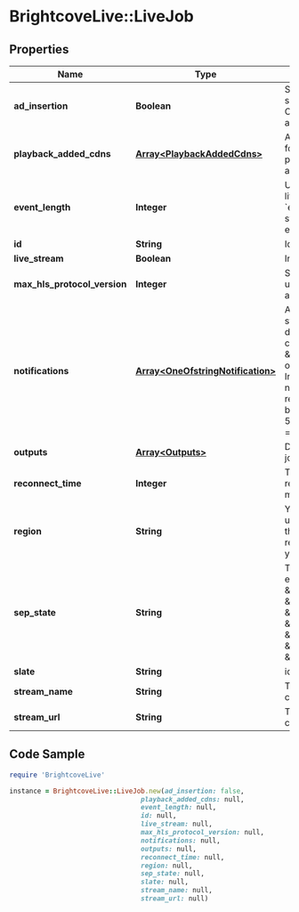 # BrightcoveLive::LiveJob

## Properties

Name | Type | Description | Notes
------------ | ------------- | ------------- | -------------
**ad_insertion** | **Boolean** | Setting this parameter to true will enable server side ad insertion (SSAI) on the job. Current support includes, DFP, Freewheel, or any VAST 2.0/3.0 ad tags. | [default to false]
**playback_added_cdns** | [**Array&lt;PlaybackAddedCdns&gt;**](PlaybackAddedCdns.md) | Array of additional CDN providers to be used for manifest generation. For each CDN provided, the manifest will be prepended accordingly | [optional] 
**event_length** | **Integer** | Used to preset and define an end time for the live event. At any point within the specified &#x60;event_length&#x60; you may reconnect to your stream. The &#x60;event_length&#x60; setting goes into effect as soon as streaming begins. | 
**id** | **String** | Id for the stream. | 
**live_stream** | **Boolean** | Indicates that the job is a live streaming job. | 
**max_hls_protocol_version** | **Integer** | Sets the maximum HLS protocol version to use. Special features will be used as available. | [default to 3]
**notifications** | [**Array&lt;OneOfstringNotification&gt;**](OneOfstringNotification.md) | Array of notification destination objects or strings.  A notification will be sent to the destination when selected event occurs. You can use a simple string with a url: &amp;quot;http://log:pass@httpbin.org/post&amp;quot;, or you can use an object. &lt;br&gt; Retry strategy: In the event of a failed request to send a notification, the default retry strategy is to retry 50 times with an exponential delay between attempts: &lt;br&gt; &#x60;max_retry_times &#x3D; 50&#x60; &lt;br&gt; &#x60;delay_delta_s &#x3D; 5&#x60; &lt;br&gt;&#x60;next_retry &#x3D; now_s + retry_count * delay_delta_s&#x60; | 
**outputs** | [**Array&lt;Outputs&gt;**](Outputs.md) | Details on each output rendition of the Live job. | 
**reconnect_time** | **Integer** | The time, in seconds, to wait for a stream to reconnect to the encoder. Default is set to 30 minutes. | 
**region** | **String** | You can specify an Amazon AWS region to use for encoding a job and we will process the job on servers in the region specified. It’s recommended to use the region closest to your encoder. | 
**sep_state** | **String** | The current state of the job&amp;#39;s SEP (static entry point) - possible values: &amp;#39;waiting&amp;#39; &amp;#39;pending_activation&amp;#39;, &amp;#39;activation_in_progress&amp;#39;, &amp;#39;ready&amp;#39;, &amp;#39;pending_deactivation&amp;#39;, &amp;#39;deactivation_in_progress&amp;#39;, &amp;#39;cancelled&amp;#39;, &amp;#39;finished&amp;#39; | 
**slate** | **String** | id for slate of assets to be included | 
**stream_name** | **String** | The stream name to add to your encoder configuration. | 
**stream_url** | **String** | The stream URL to add to your encoder configuration. | 

## Code Sample

```ruby
require 'BrightcoveLive'

instance = BrightcoveLive::LiveJob.new(ad_insertion: false,
                                 playback_added_cdns: null,
                                 event_length: null,
                                 id: null,
                                 live_stream: null,
                                 max_hls_protocol_version: null,
                                 notifications: null,
                                 outputs: null,
                                 reconnect_time: null,
                                 region: null,
                                 sep_state: null,
                                 slate: null,
                                 stream_name: null,
                                 stream_url: null)
```


